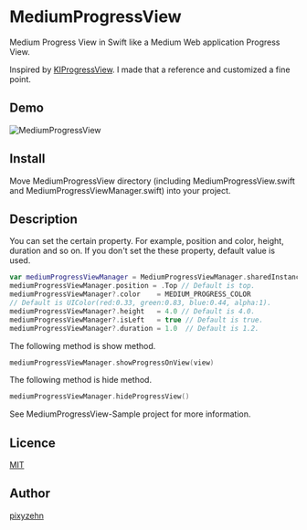 MediumProgressView
====================

Medium Progress View in Swift like a Medium Web application Progress View.

Inspired by [KIProgressView](https://github.com/kaiinui/KIProgressView). I made that a reference and customized a fine point.

## Demo

![MediumProgressView](https://github.com/pixyzehn/MediumProgressView/blob/master/Assets/MediumProgressView.gif)

## Install

Move MediumProgressView directory (including MediumProgressView.swift and MediumProgressViewManager.swift) into your project.

## Description

You can set the certain property. For example, position and color, height, duration and so on. If you don't set the these property, default value is used.

```Swift
var mediumProgressViewManager = MediumProgressViewManager.sharedInstance
mediumProgressViewManager.position = .Top // Default is top.
mediumProgressViewManager?.color    = MEDIUM_PROGRESS_COLOR 
// Default is UIColor(red:0.33, green:0.83, blue:0.44, alpha:1).
mediumProgressViewManager?.height   = 4.0 // Default is 4.0.
mediumProgressViewManager?.isLeft   = true // Default is true.
mediumProgressViewManager?.duration = 1.0  // Default is 1.2.
```

The following method is show method.

```Swift
mediumProgressViewManager.showProgressOnView(view)
```

The following method is hide method.

```Swift
mediumProgressViewManager.hideProgressView()
```

See MediumProgressView-Sample project for more information.

## Licence

[MIT](https://github.com/pixyzehn/MediumProgressView/blob/master/LICENSE)

## Author

[pixyzehn](https://github.com/pixyzehn)
